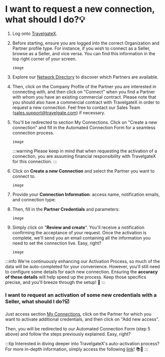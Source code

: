 ﻿---
sidebar_position: 7
---

# I want to request a new connection, what should I do?💡
1. Log onto [TravelgateX](https://www.travelgatex.com/).
1. Before starting, ensure you are logged into the correct Organization and Partner profile type. For instance, if you wish to connect as a Seller, browse as a Seller, and vice versa. You can find this information in the top right corner of your screen.

    ```
    image
    ```

1. Explore our [Network Directory](https://app.travelgatex.com/network) to discover which Partners are available.
1. Then, click on the Company Profile of the Partner you are interested in connecting with, and then click on "Connect" when you find a Partner with whom you have an existing commercial contract. Please note that you should also have a commercial contract with TravelgateX in order to request a new connection. Feel free to contact our Sales Team (sales.support@travelgate.com) if necessary.

1. You'll be redirected to section My Connections. Click on "Create a new connection" and fill in the Automated Connection Form for a seamless connection process.

    ```
    image
    ```

    :::warning
    Please keep in mind that when requesting the activation of a connection, you are assuming financial responsibility with TravelgateX for this connection.
    :::
   

1. Click on **Create a new Connection** and select the Partner you want to connect to.


    ```
    image
    ```

 

1.  Provide your **Connection Information**: access name, notification emails, and connection type:

1. Then, fill in the **Partner Credentials** and parameters:

    ```
    image
    ```

 

1. Simply click on "**Review and create**". You'll receive a notification confirming the acceptance of your request. Once the activation is complete, we'll send you an email containing all the information you need to set the connection live. Easy, right?

    ```
    image
    ```

:::info
We're continuously enhancing our Activation Process, so much of the data will be auto-completed for your convenience. However, you'll still need to configure some details for each new connection. Ensuring the **accuracy of these details** will help speed up the process. Keep those specifics precise, and you'll breeze through the setup! 🚀
:::
 

### I want to request an activation of some new credentials with a Seller, what should I do?☑️

Just access section [My Connections](https://knowledge.travelgate.com/my-connections), click on the Partner for which you want to activate additional credentials, and then click on "Add new access".

Then, you will be redirected to our Automated Connection Form (step 5 above) and follow the steps previously explained. Easy, right?

 
:::tìp
Interested in diving deeper into TravelgateX's auto-activation process? For more in-depth information, simply access the following [link](https://knowledge.travelgate.com/the-auto-activation-process)! 📚🔗
:::